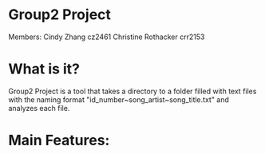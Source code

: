 # Group2 Project

Members:
Cindy Zhang cz2461
Christine Rothacker crr2153


# What is it?
Group2 Project is a tool that takes a directory to a folder filled with text files with the naming format "id_number~song_artist~song_title.txt" and analyzes each file. 

# Main Features:

